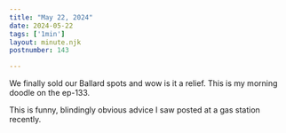 ```yaml
---
title: "May 22, 2024"
date: 2024-05-22
tags: ['1min']
layout: minute.njk
postnumber: 143

---
```


We finally sold our Ballard spots and wow is it a relief. This is my morning doodle on the ep-133.

This is funny, blindingly obvious advice I saw posted at a gas station recently.